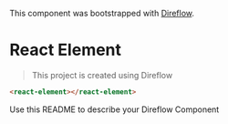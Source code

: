 This component was bootstrapped with [Direflow](https://direflow.io).

# React Element
> This project is created using Direflow

```html
<react-element></react-element>
```

Use this README to describe your Direflow Component